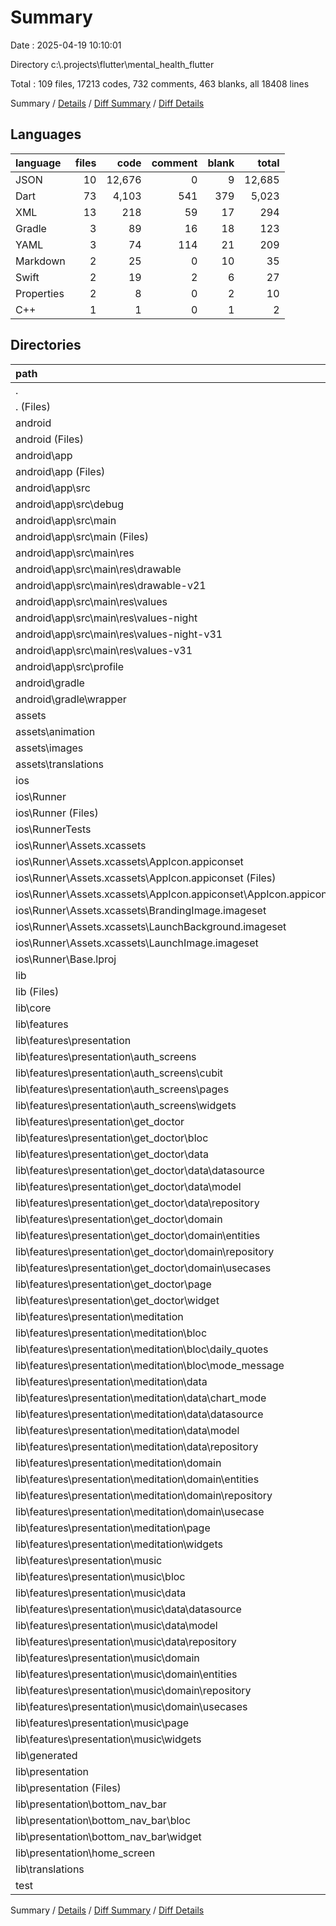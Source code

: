 # Summary

Date : 2025-04-19 10:10:01

Directory c:\\.projects\\flutter\\mental_health_flutter

Total : 109 files,  17213 codes, 732 comments, 463 blanks, all 18408 lines

Summary / [Details](details.md) / [Diff Summary](diff.md) / [Diff Details](diff-details.md)

## Languages
| language | files | code | comment | blank | total |
| :--- | ---: | ---: | ---: | ---: | ---: |
| JSON | 10 | 12,676 | 0 | 9 | 12,685 |
| Dart | 73 | 4,103 | 541 | 379 | 5,023 |
| XML | 13 | 218 | 59 | 17 | 294 |
| Gradle | 3 | 89 | 16 | 18 | 123 |
| YAML | 3 | 74 | 114 | 21 | 209 |
| Markdown | 2 | 25 | 0 | 10 | 35 |
| Swift | 2 | 19 | 2 | 6 | 27 |
| Properties | 2 | 8 | 0 | 2 | 10 |
| C++ | 1 | 1 | 0 | 1 | 2 |

## Directories
| path | files | code | comment | blank | total |
| :--- | ---: | ---: | ---: | ---: | ---: |
| . | 109 | 17,213 | 732 | 463 | 18,408 |
| . (Files) | 5 | 118 | 114 | 30 | 262 |
| android | 16 | 271 | 73 | 35 | 379 |
| android (Files) | 3 | 41 | 2 | 9 | 52 |
| android\\app | 12 | 225 | 71 | 25 | 321 |
| android\\app (Files) | 3 | 89 | 14 | 13 | 116 |
| android\\app\\src | 9 | 136 | 57 | 12 | 205 |
| android\\app\\src\\debug | 1 | 3 | 4 | 1 | 8 |
| android\\app\\src\\main | 7 | 130 | 49 | 10 | 189 |
| android\\app\\src\\main (Files) | 1 | 56 | 17 | 4 | 77 |
| android\\app\\src\\main\\res | 6 | 74 | 32 | 6 | 112 |
| android\\app\\src\\main\\res\\drawable | 1 | 12 | 0 | 1 | 13 |
| android\\app\\src\\main\\res\\drawable-v21 | 1 | 12 | 0 | 1 | 13 |
| android\\app\\src\\main\\res\\values | 1 | 13 | 9 | 1 | 23 |
| android\\app\\src\\main\\res\\values-night | 1 | 13 | 9 | 1 | 23 |
| android\\app\\src\\main\\res\\values-night-v31 | 1 | 12 | 7 | 1 | 20 |
| android\\app\\src\\main\\res\\values-v31 | 1 | 12 | 7 | 1 | 20 |
| android\\app\\src\\profile | 1 | 3 | 4 | 1 | 8 |
| android\\gradle | 1 | 5 | 0 | 1 | 6 |
| android\\gradle\\wrapper | 1 | 5 | 0 | 1 | 6 |
| assets | 4 | 12,436 | 0 | 4 | 12,440 |
| assets\\animation | 1 | 12,323 | 0 | 0 | 12,323 |
| assets\\images | 1 | 1 | 0 | 0 | 1 |
| assets\\translations | 2 | 112 | 0 | 4 | 116 |
| ios | 11 | 285 | 4 | 15 | 304 |
| ios\\Runner | 10 | 278 | 2 | 11 | 291 |
| ios\\Runner (Files) | 2 | 13 | 0 | 3 | 16 |
| ios\\RunnerTests | 1 | 7 | 2 | 4 | 13 |
| ios\\Runner\\Assets.xcassets | 6 | 193 | 0 | 6 | 199 |
| ios\\Runner\\Assets.xcassets\\AppIcon.appiconset | 2 | 123 | 0 | 1 | 124 |
| ios\\Runner\\Assets.xcassets\\AppIcon.appiconset (Files) | 1 | 122 | 0 | 1 | 123 |
| ios\\Runner\\Assets.xcassets\\AppIcon.appiconset\\AppIcon.appiconset | 1 | 1 | 0 | 0 | 1 |
| ios\\Runner\\Assets.xcassets\\BrandingImage.imageset | 1 | 23 | 0 | 1 | 24 |
| ios\\Runner\\Assets.xcassets\\LaunchBackground.imageset | 1 | 21 | 0 | 1 | 22 |
| ios\\Runner\\Assets.xcassets\\LaunchImage.imageset | 2 | 26 | 0 | 3 | 29 |
| ios\\Runner\\Base.lproj | 2 | 72 | 2 | 2 | 76 |
| lib | 72 | 4,089 | 531 | 372 | 4,992 |
| lib (Files) | 4 | 378 | 98 | 24 | 500 |
| lib\\core | 4 | 148 | 8 | 18 | 174 |
| lib\\features | 50 | 2,687 | 273 | 271 | 3,231 |
| lib\\features\\presentation | 50 | 2,687 | 273 | 271 | 3,231 |
| lib\\features\\presentation\\auth_screens | 5 | 596 | 36 | 32 | 664 |
| lib\\features\\presentation\\auth_screens\\cubit | 2 | 75 | 19 | 18 | 112 |
| lib\\features\\presentation\\auth_screens\\pages | 2 | 508 | 17 | 12 | 537 |
| lib\\features\\presentation\\auth_screens\\widgets | 1 | 13 | 0 | 2 | 15 |
| lib\\features\\presentation\\get_doctor | 11 | 447 | 41 | 46 | 534 |
| lib\\features\\presentation\\get_doctor\\bloc | 3 | 32 | 1 | 12 | 45 |
| lib\\features\\presentation\\get_doctor\\data | 3 | 74 | 6 | 14 | 94 |
| lib\\features\\presentation\\get_doctor\\data\\datasource | 1 | 21 | 5 | 6 | 32 |
| lib\\features\\presentation\\get_doctor\\data\\model | 1 | 41 | 1 | 4 | 46 |
| lib\\features\\presentation\\get_doctor\\data\\repository | 1 | 12 | 0 | 4 | 16 |
| lib\\features\\presentation\\get_doctor\\domain | 3 | 37 | 5 | 8 | 50 |
| lib\\features\\presentation\\get_doctor\\domain\\entities | 1 | 24 | 0 | 2 | 26 |
| lib\\features\\presentation\\get_doctor\\domain\\repository | 1 | 4 | 1 | 1 | 6 |
| lib\\features\\presentation\\get_doctor\\domain\\usecases | 1 | 9 | 4 | 5 | 18 |
| lib\\features\\presentation\\get_doctor\\page | 1 | 100 | 19 | 3 | 122 |
| lib\\features\\presentation\\get_doctor\\widget | 1 | 204 | 10 | 9 | 223 |
| lib\\features\\presentation\\meditation | 23 | 1,134 | 116 | 138 | 1,388 |
| lib\\features\\presentation\\meditation\\bloc | 6 | 74 | 5 | 29 | 108 |
| lib\\features\\presentation\\meditation\\bloc\\daily_quotes | 3 | 33 | 0 | 12 | 45 |
| lib\\features\\presentation\\meditation\\bloc\\mode_message | 3 | 41 | 5 | 17 | 63 |
| lib\\features\\presentation\\meditation\\data | 6 | 202 | 39 | 48 | 289 |
| lib\\features\\presentation\\meditation\\data\\chart_mode | 1 | 69 | 18 | 12 | 99 |
| lib\\features\\presentation\\meditation\\data\\datasource | 1 | 35 | 0 | 7 | 42 |
| lib\\features\\presentation\\meditation\\data\\model | 3 | 82 | 21 | 24 | 127 |
| lib\\features\\presentation\\meditation\\data\\repository | 1 | 16 | 0 | 5 | 21 |
| lib\\features\\presentation\\meditation\\domain | 5 | 38 | 1 | 11 | 50 |
| lib\\features\\presentation\\meditation\\domain\\entities | 2 | 14 | 0 | 3 | 17 |
| lib\\features\\presentation\\meditation\\domain\\repository | 1 | 6 | 0 | 1 | 7 |
| lib\\features\\presentation\\meditation\\domain\\usecase | 2 | 18 | 1 | 7 | 26 |
| lib\\features\\presentation\\meditation\\page | 1 | 321 | 45 | 13 | 379 |
| lib\\features\\presentation\\meditation\\widgets | 5 | 499 | 26 | 37 | 562 |
| lib\\features\\presentation\\music | 11 | 510 | 80 | 55 | 645 |
| lib\\features\\presentation\\music\\bloc | 3 | 32 | 1 | 13 | 46 |
| lib\\features\\presentation\\music\\data | 3 | 64 | 6 | 14 | 84 |
| lib\\features\\presentation\\music\\data\\datasource | 1 | 21 | 5 | 7 | 33 |
| lib\\features\\presentation\\music\\data\\model | 1 | 31 | 1 | 3 | 35 |
| lib\\features\\presentation\\music\\data\\repository | 1 | 12 | 0 | 4 | 16 |
| lib\\features\\presentation\\music\\domain | 3 | 31 | 4 | 7 | 42 |
| lib\\features\\presentation\\music\\domain\\entities | 1 | 18 | 1 | 2 | 21 |
| lib\\features\\presentation\\music\\domain\\repository | 1 | 4 | 1 | 1 | 6 |
| lib\\features\\presentation\\music\\domain\\usecases | 1 | 9 | 2 | 4 | 15 |
| lib\\features\\presentation\\music\\page | 1 | 134 | 3 | 5 | 142 |
| lib\\features\\presentation\\music\\widgets | 1 | 249 | 66 | 16 | 331 |
| lib\\generated | 1 | 26 | 1 | 3 | 30 |
| lib\\presentation | 11 | 680 | 148 | 46 | 874 |
| lib\\presentation (Files) | 6 | 527 | 116 | 27 | 670 |
| lib\\presentation\\bottom_nav_bar | 4 | 40 | 7 | 11 | 58 |
| lib\\presentation\\bottom_nav_bar\\bloc | 3 | 20 | 3 | 6 | 29 |
| lib\\presentation\\bottom_nav_bar\\widget | 1 | 20 | 4 | 5 | 29 |
| lib\\presentation\\home_screen | 1 | 113 | 25 | 8 | 146 |
| lib\\translations | 2 | 170 | 3 | 10 | 183 |
| test | 1 | 14 | 10 | 7 | 31 |

Summary / [Details](details.md) / [Diff Summary](diff.md) / [Diff Details](diff-details.md)